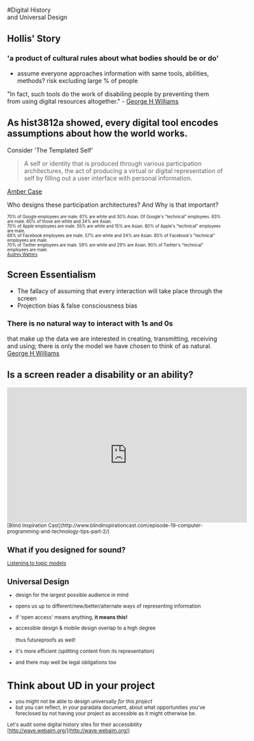 #Digital History<br>and Universal Design


## Hollis' Story


### 'a product of cultural rules about what bodies should be or do'


+ assume everyone approaches information with same tools, abilities, methods? risk excluding large % of people


"In fact, such tools do the work of disabiling people by preventing them from using digital resources altogether." - [George H Williams](http://dhdebates.gc.cuny.edu/debates/text/44)


## As hist3812a showed, every digital tool encodes assumptions about how the world works.


Consider 'The Templated Self'
> A self or identity that is produced through various participation architectures, the act of producing a virtual or digital representation of self by filling out a user interface with personal information.

[Amber Case](http://cyborganthropology.com/Templated_Self)


Who designs these participation architectures? And Why is that important?


<small><small>
70% of Google employees are male. 61% are white and 30% Asian. Of Google's "technical" employees. 83% are male. 60% of those are white and 34% are Asian.
<br>70% of Apple employees are male. 55% are white and 15% are Asian. 80% of Apple's "technical" employees are male.
<br>69% of Facebook employees are male. 57% are white and 34% are Asian. 85% of Facebook's "technical" employees are male.
<br>70% of Twitter employees are male. 59% are white and 29% are Asian. 90% of Twitter's "technical" employees are male.
<br> [Audrey Watters](http://hackeducation.com/2015/03/11/men-still-explain/)
</small></small>


## Screen Essentialism
+ The fallacy of assuming that every interaction will take place through the screen
+ Projection bias & false consciousness bias


### There is no natural way to interact with 1s and 0s
that make up the data we are interested in creating, transmitting, receiving and using; there is only the model we have chosen to think of as natural.<br>
[George H Williams](http://dhdebates.gc.cuny.edu/debates/text/44)


## Is a screen reader a disability or an ability?
<iframe width="560" height="315" src="https://www.youtube.com/embed/2PMuBQ7LyOw" frameborder="0" allowfullscreen></iframe>
<small>[Blind Inspiration Cast](http://www.blindinspirationcast.com/episode-19-computer-programming-and-technology-tips-part-2/)


## What if you designed for sound?

[Listening to topic models](http://electricarchaeology.ca/2012/11/26/listening-to-topic-models/)


## Universal Design 
+ design for the largest possible audience in mind
+ opens us up to different/new/better/alternate ways of representing information
+ if 'open access' means anything, **it means this!**


+ accessible design & mobile design overlap to a high degree<br><br> thus futureproofs as well!
+ it's more efficient (splitting content from its representation)
+ and there may well be legal obligations too


# Think about UD in your project
+ you might not be able to design universally _for this project_
+ but you can reflect, in your paradata document, about what opportunities you've foreclosed by not having your project as accessible as it might otherwise be.


Let's audit some digital history sites for their accessibility<br>[http://wave.webaim.org/](http://wave.webaim.org/)

